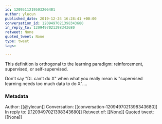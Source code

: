 ```yaml
---
id: 1209511219503206401
author: ylecun
published_date: 2019-12-24 16:28:41 +00:00
conversation_id: 1209497021398343680
in_reply_to: 1209497021398343680
retweet: None
quoted_tweet: None
type: tweet
tags:

---
```


This definition is orthogonal to the learning paradigm: reinforcement,  supervised, or self-supervised.

Don't say "DL can't do X" when what you really mean is "supervised learning needs too much data to do X"....

### Metadata

Author: [[@ylecun]]
Conversation: [[conversation-1209497021398343680]]
In reply to: [[1209497021398343680]]
Retweet of: [[None]]
Quoted tweet: [[None]]
